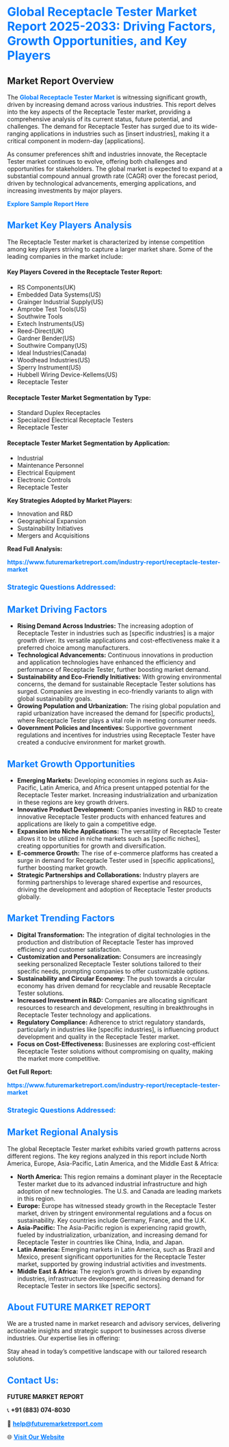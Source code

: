 <h1 style="color: #007BFF;">Global Receptacle Tester Market Report 2025-2033: Driving Factors, Growth Opportunities, and Key Players</h1>

<section id="overview">
<h2>Market Report Overview</h2>
<p>The <a href="https://www.futuremarketreport.com/industry-report/receptacle-tester-market" style="color: #007BFF; text-decoration: none;"><strong>Global Receptacle Tester Market</strong></a> is witnessing significant growth, driven by increasing demand across various industries. This report delves into the key aspects of the Receptacle Tester market, providing a comprehensive analysis of its current status, future potential, and challenges. The demand for Receptacle Tester has surged due to its wide-ranging applications in industries such as [insert industries], making it a critical component in modern-day [applications].</p>
<p>As consumer preferences shift and industries innovate, the Receptacle Tester market continues to evolve, offering both challenges and opportunities for stakeholders. The global market is expected to expand at a substantial compound annual growth rate (CAGR) over the forecast period, driven by technological advancements, emerging applications, and increasing investments by major players.</p>
</section>

<section id="overview">
<p><a href="https://www.futuremarketreport.com/request-sample/reportId=101289" style="color: #007BFF; text-decoration: none;"><strong>Explore Sample Report Here</strong></a></p>
</section>

<section id="key-players">
<h2 style="color: #007BFF;">Market Key Players Analysis</h2>
<p>The Receptacle Tester market is characterized by intense competition among key players striving to capture a larger market share. Some of the leading companies in the market include:</p>
<h4>Key Players Covered in the Receptacle Tester Report:</h4>
<ul><li>RS Components(UK)</li><li>Embedded Data Systems(US)</li><li>Grainger Industrial Supply(US)</li><li>Amprobe Test Tools(US)</li><li>Southwire Tools</li><li>Extech Instruments(US)</li><li>Reed-Direct(UK)</li><li>Gardner Bender(US)</li><li>Southwire Company(US)</li><li>Ideal Industries(Canada)</li><li>Woodhead Industries(US)</li><li>Sperry Instrument(US)</li><li>Hubbell Wiring Device-Kellems(US)</li><li>Receptacle Tester</li></ul>
<h4>Receptacle Tester Market Segmentation by Type:</h4>
<ul><li>Standard Duplex Receptacles</li><li>Specialized Electrical Receptacle Testers</li><li>Receptacle Tester</li></ul>

<h4>Receptacle Tester Market Segmentation by Application:</h4>
<ul><li>Industrial</li><li>Maintenance Personnel</li><li>Electrical Equipment</li><li>Electronic Controls</li><li>Receptacle Tester</li></ul>
<p><strong>Key Strategies Adopted by Market Players:</strong></p>
<ul>
<li>Innovation and R&D</li>
<li>Geographical Expansion</li>
<li>Sustainability Initiatives</li>
<li>Mergers and Acquisitions</li>
</ul>
</section>

<section>
<p><strong>Read Full Analysis: </strong></p><a href="https://www.futuremarketreport.com/industry-report/receptacle-tester-market" style="color: #007BFF; text-decoration: none;"><strong>https://www.futuremarketreport.com/industry-report/receptacle-tester-market</strong></a>
<h3 style="color: #007BFF;">Strategic Questions Addressed:</h3>
</section>

<section id="driving-factors">
<h2 style="color: #007BFF;">Market Driving Factors</h2>
<ul>
<li><strong>Rising Demand Across Industries:</strong> The increasing adoption of Receptacle Tester in industries such as [specific industries] is a major growth driver. Its versatile applications and cost-effectiveness make it a preferred choice among manufacturers.</li>
<li><strong>Technological Advancements:</strong> Continuous innovations in production and application technologies have enhanced the efficiency and performance of Receptacle Tester, further boosting market demand.</li>
<li><strong>Sustainability and Eco-Friendly Initiatives:</strong> With growing environmental concerns, the demand for sustainable Receptacle Tester solutions has surged. Companies are investing in eco-friendly variants to align with global sustainability goals.</li>
<li><strong>Growing Population and Urbanization:</strong> The rising global population and rapid urbanization have increased the demand for [specific products], where Receptacle Tester plays a vital role in meeting consumer needs.</li>
<li><strong>Government Policies and Incentives:</strong> Supportive government regulations and incentives for industries using Receptacle Tester have created a conducive environment for market growth.</li>
</ul>
</section>

<section id="growth-opportunities">
<h2 style="color: #007BFF;">Market Growth Opportunities</h2>
<ul>
<li><strong>Emerging Markets:</strong> Developing economies in regions such as Asia-Pacific, Latin America, and Africa present untapped potential for the Receptacle Tester market. Increasing industrialization and urbanization in these regions are key growth drivers.</li>
<li><strong>Innovative Product Development:</strong> Companies investing in R&D to create innovative Receptacle Tester products with enhanced features and applications are likely to gain a competitive edge.</li>
<li><strong>Expansion into Niche Applications:</strong> The versatility of Receptacle Tester allows it to be utilized in niche markets such as [specific niches], creating opportunities for growth and diversification.</li>
<li><strong>E-commerce Growth:</strong> The rise of e-commerce platforms has created a surge in demand for Receptacle Tester used in [specific applications], further boosting market growth.</li>
<li><strong>Strategic Partnerships and Collaborations:</strong> Industry players are forming partnerships to leverage shared expertise and resources, driving the development and adoption of Receptacle Tester products globally.</li>
</ul>
</section>

<section id="trending-factors">
<h2 style="color: #007BFF;">Market Trending Factors</h2>
<ul>
<li><strong>Digital Transformation:</strong> The integration of digital technologies in the production and distribution of Receptacle Tester has improved efficiency and customer satisfaction.</li>
<li><strong>Customization and Personalization:</strong> Consumers are increasingly seeking personalized Receptacle Tester solutions tailored to their specific needs, prompting companies to offer customizable options.</li>
<li><strong>Sustainability and Circular Economy:</strong> The push towards a circular economy has driven demand for recyclable and reusable Receptacle Tester solutions.</li>
<li><strong>Increased Investment in R&D:</strong> Companies are allocating significant resources to research and development, resulting in breakthroughs in Receptacle Tester technology and applications.</li>
<li><strong>Regulatory Compliance:</strong> Adherence to strict regulatory standards, particularly in industries like [specific industries], is influencing product development and quality in the Receptacle Tester market.</li>
<li><strong>Focus on Cost-Effectiveness:</strong> Businesses are exploring cost-efficient Receptacle Tester solutions without compromising on quality, making the market more competitive.</li>
</ul>
</section>

<section>
<p><strong>Get Full Report: </strong></p><a href="https://www.futuremarketreport.com/industry-report/receptacle-tester-market" style="color: #007BFF; text-decoration: none;"><strong>https://www.futuremarketreport.com/industry-report/receptacle-tester-market</strong></a>
<h3 style="color: #007BFF;">Strategic Questions Addressed:</h3>
</section>


<section id="regional-analysis">
<h2 style="color: #007BFF;">Market Regional Analysis</h2>
<p>The global Receptacle Tester market exhibits varied growth patterns across different regions. The key regions analyzed in this report include North America, Europe, Asia-Pacific, Latin America, and the Middle East & Africa:</p>
<ul>
<li><strong>North America:</strong> This region remains a dominant player in the Receptacle Tester market due to its advanced industrial infrastructure and high adoption of new technologies. The U.S. and Canada are leading markets in this region.</li>
<li><strong>Europe:</strong> Europe has witnessed steady growth in the Receptacle Tester market, driven by stringent environmental regulations and a focus on sustainability. Key countries include Germany, France, and the U.K.</li>
<li><strong>Asia-Pacific:</strong> The Asia-Pacific region is experiencing rapid growth, fueled by industrialization, urbanization, and increasing demand for Receptacle Tester in countries like China, India, and Japan.</li>
<li><strong>Latin America:</strong> Emerging markets in Latin America, such as Brazil and Mexico, present significant opportunities for the Receptacle Tester market, supported by growing industrial activities and investments.</li>
<li><strong>Middle East & Africa:</strong> The region’s growth is driven by expanding industries, infrastructure development, and increasing demand for Receptacle Tester in sectors like [specific sectors].</li>
</ul>
</section>

<footer>
<h2 style="color: #007BFF;">About FUTURE MARKET REPORT</h2>
<p>We are a trusted name in market research and advisory services, delivering actionable insights and strategic support to businesses across diverse industries. Our expertise lies in offering:</p>

<p>Stay ahead in today’s competitive landscape with our tailored research solutions.</p>

<h2 style="color: #007BFF;">Contact Us:</h2>
<p><strong>FUTURE MARKET REPORT</strong></p>
<p>📞 <strong>+91 (883) 074-8030</strong></p>
<p>📧 <strong><a href="mailto:help@futuremarketreport.com" style="color: #007BFF;">help@futuremarketreport.com</a></strong></p>
<p>🌐 <strong><a href="https://www.futuremarketreport.com/" style="color: #007BFF;">Visit Our Website</a></strong></p>
</footer>